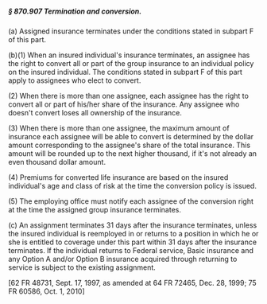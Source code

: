##### § 870.907 Termination and conversion. #####

(a) Assigned insurance terminates under the conditions stated in subpart F of this part.

(b)(1) When an insured individual's insurance terminates, an assignee has the right to convert all or part of the group insurance to an individual policy on the insured individual. The conditions stated in subpart F of this part apply to assignees who elect to convert.

(2) When there is more than one assignee, each assignee has the right to convert all or part of his/her share of the insurance. Any assignee who doesn't convert loses all ownership of the insurance.

(3) When there is more than one assignee, the maximum amount of insurance each assignee will be able to convert is determined by the dollar amount corresponding to the assignee's share of the total insurance. This amount will be rounded up to the next higher thousand, if it's not already an even thousand dollar amount.

(4) Premiums for converted life insurance are based on the insured individual's age and class of risk at the time the conversion policy is issued.

(5) The employing office must notify each assignee of the conversion right at the time the assigned group insurance terminates.

(c) An assignment terminates 31 days after the insurance terminates, unless the insured individual is reemployed in or returns to a position in which he or she is entitled to coverage under this part within 31 days after the insurance terminates. If the individual returns to Federal service, Basic insurance and any Option A and/or Option B insurance acquired through returning to service is subject to the existing assignment.

[62 FR 48731, Sept. 17, 1997, as amended at 64 FR 72465, Dec. 28, 1999; 75 FR 60586, Oct. 1, 2010]
